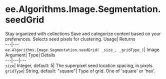  
#  ee.Algorithms.Image.Segmentation.seedGrid 
Stay organized with collections  Save and categorize content based on your preferences. 
Selects seed pixels for clustering. Usage| Returns  
---|---  
`ee.Algorithms.Image.Segmentation.seedGrid( _size_, _gridType_)`| Image  
Argument| Type| Details  
---|---|---  
`size`| Integer, default: 5| The superpixel seed location spacing, in pixels.  
`gridType`| String, default: "square"| Type of grid. One of 'square' or 'hex'.  
